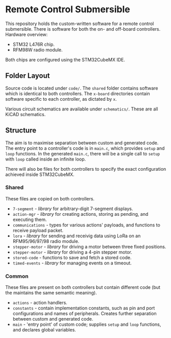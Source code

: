 # Remote Control Submersible

This repository holds the custom-written software for a remote control submersible.
There is software for both the on- and off-board controllers.
Hardware overview:

- STM32 L476R chip.
- RFM98W radio module.

Both chips are configured using the STM32CubeMX IDE.

## Folder Layout

Source code is located under `code/`.
The `shared` folder contains software which is identical to both controllers.
The `x-board` directories contain software specific to each controller, as dictated by `x`.

Various circuit schematics are available under `schematics/`.
These are all KiCAD schematics.

## Structure

The aim is to maximise separation between custom and generated code.
The entry point to a controller's code is in `main.c`, which provides `setup` and `loop` functions.
In the generated `main.c`, there will be a single call to `setup` with `loop` called inside an infinite loop.

There will also be files for both controllers to specify the exact configuration achieved inside STM32CubeMX.

### Shared

These files are copied on both controllers.

- `7-segment` - *library* for arbitrary-digit 7-segment displays.
- `action-mgr` - *library* for creating actions, storing as pending, and executing them.
- `communications` - types for various actions' payloads, and functions to receive payload packet.
- `lora` - *library* for sending and receivig data using LoRa on an RFM95/96/97/98 radio module.
- `stepper-motor` - *library* for driving a motor between three fixed positions.
- `stepper-motor` - *library* for driving a 4-pin stepper motor.
- `stored-code` - functions to save and fetch a stored code.
- `timed-events` - *library* for managing events on a timeout.

### Common

These files are present on both controllers but contain different code (but the maintains the same semantic meaning).

- `actions` - action handlers.
- `constants` - contain implementation constants, such as pin and port configurations and names of peripherals. Creates further separation between custom and generated code.
- `main` - 'entry point' of custom code; supplies `setup` and `loop` functions, and declares global variables.
